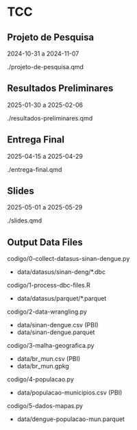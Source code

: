 # TCC

## Projeto de Pesquisa

2024-10-31 a 2024-11-07

./projeto-de-pesquisa.qmd

## Resultados Preliminares

2025-01-30 a 2025-02-06

./resultados-preliminares.qmd

## Entrega Final

2025-04-15 a 2025-04-29

./entrega-final.qmd

## Slides

2025-05-01 a 2025-05-29

./slides.qmd

## Output Data Files

codigo/0-collect-datasus-sinan-dengue.py

- data/datasus/sinan-deng/*.dbc

codigo/1-process-dbc-files.R

- data/datasus/parquet/*.parquet

codigo/2-data-wrangling.py

- data/sinan-dengue.csv (PBI)
- data/sinan-dengue.parquet

codigo/3-malha-geografica.py

- data/br_mun.csv (PBI)
- data/br_mun.gpkg

codigo/4-populacao.py

- data/populacao-municipios.csv (PBI)

codigo/5-dados-mapas.py

- data/dengue-populacao-mun.parquet
